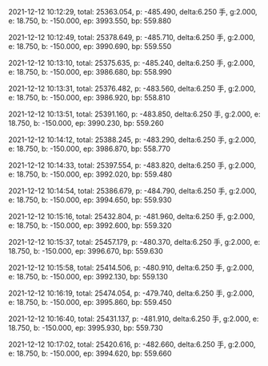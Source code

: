 2021-12-12 10:12:29, total: 25363.054, p: -485.490, delta:6.250 手, g:2.000, e: 18.750, b: -150.000, ep: 3993.550, bp: 559.880

2021-12-12 10:12:49, total: 25378.649, p: -485.710, delta:6.250 手, g:2.000, e: 18.750, b: -150.000, ep: 3990.690, bp: 559.550

2021-12-12 10:13:10, total: 25375.635, p: -485.240, delta:6.250 手, g:2.000, e: 18.750, b: -150.000, ep: 3986.680, bp: 558.990

2021-12-12 10:13:31, total: 25376.482, p: -483.560, delta:6.250 手, g:2.000, e: 18.750, b: -150.000, ep: 3986.920, bp: 558.810

2021-12-12 10:13:51, total: 25391.160, p: -483.850, delta:6.250 手, g:2.000, e: 18.750, b: -150.000, ep: 3990.230, bp: 559.260

2021-12-12 10:14:12, total: 25388.245, p: -483.290, delta:6.250 手, g:2.000, e: 18.750, b: -150.000, ep: 3986.870, bp: 558.770

2021-12-12 10:14:33, total: 25397.554, p: -483.820, delta:6.250 手, g:2.000, e: 18.750, b: -150.000, ep: 3992.020, bp: 559.480

2021-12-12 10:14:54, total: 25386.679, p: -484.790, delta:6.250 手, g:2.000, e: 18.750, b: -150.000, ep: 3994.650, bp: 559.930

2021-12-12 10:15:16, total: 25432.804, p: -481.960, delta:6.250 手, g:2.000, e: 18.750, b: -150.000, ep: 3992.600, bp: 559.320

2021-12-12 10:15:37, total: 25457.179, p: -480.370, delta:6.250 手, g:2.000, e: 18.750, b: -150.000, ep: 3996.670, bp: 559.630

2021-12-12 10:15:58, total: 25414.506, p: -480.910, delta:6.250 手, g:2.000, e: 18.750, b: -150.000, ep: 3992.130, bp: 559.130

2021-12-12 10:16:19, total: 25474.054, p: -479.740, delta:6.250 手, g:2.000, e: 18.750, b: -150.000, ep: 3995.860, bp: 559.450

2021-12-12 10:16:40, total: 25431.137, p: -481.910, delta:6.250 手, g:2.000, e: 18.750, b: -150.000, ep: 3995.930, bp: 559.730

2021-12-12 10:17:02, total: 25420.616, p: -482.660, delta:6.250 手, g:2.000, e: 18.750, b: -150.000, ep: 3994.620, bp: 559.660